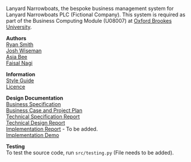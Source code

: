 Lanyard Narrowboats, the bespoke business management system for Lanyard Narrowboats PLC (Fictional Company). This system is required as part of the Business Computing Module (U08007) at [Oxford Brookes University](http://www.brookes.ac.uk/).

**Authors**    
[Ryan Smith](http://www.github.com/ryansmith94)    
[Josh Wiseman](https://github.com/notshaggy)   
[Asia Bee](https://github.com/asia-b)   
[Faisal Nagi]()   

**Information**    
[Style Guide](https://github.com/ryansmith94/LanyardNarrowboats/blob/master/STYLE.md)    
[Licence](https://github.com/ryansmith94/LanyardNarrowboats/blob/master/LICENCE)   

**Design Documentation**    
[Business Specification](https://docs.google.com/document/d/1fVPQLIc4pcxRGoOnxfpdtI24nDHawI1WofWP8jCnEIQ/edit)   
[Business Case and Project Plan](https://docs.google.com/document/d/1XjJ6if4ETTz4VWRP9V6E7OAoINuaYRa78Yv5LYADJmI/edit)   
[Technical Specification Report](https://docs.google.com/document/d/1iAo2Vkm_Yz6xiiIlJkh2SafA9GKQqnJPrsLIgJgGbCI/edit)   
[Technical Design Report](https://docs.google.com/document/d/1TSdtMRIsH7QQ9dbF6byPkeoo-OxnVFCz_zx3Q2m0oUg/edit)   
[Implementation Report]() - To be added.   
[Implementation Demo](https://docs.google.com/presentation/d/1L_FZ3buAi-Cu1WR-KxNjzNIscbAqk8Hdi9h49Jfrzmw/edit#slide=id.p)   

**Testing**   
To test the source code, run `src/testing.py` (File needs to be added).
